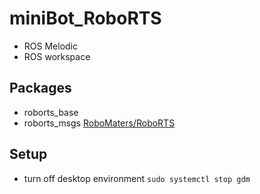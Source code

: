 # miniBot_RoboRTS
- ROS Melodic
- ROS workspace

## Packages
- roborts_base
- roborts_msgs
[RoboMaters/RoboRTS](https://github.com/RoboMaster/RoboRTS.git)

## Setup
- turn off desktop environment 
```sudo systemctl stop gdm```